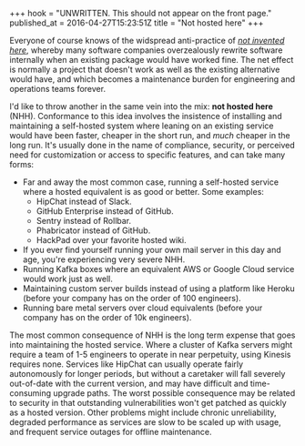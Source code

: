 +++
hook = "UNWRITTEN. This should not appear on the front page."
published_at = 2016-04-27T15:23:51Z
title = "Not hosted here"
+++

Everyone of course knows of the widspread anti-practice of [_not invented
here_][not-invented-here], whereby many software companies overzealously
rewrite software internally when an existing package would have worked fine.
The net effect is normally a project that doesn't work as well as the existing
alternative would have, and which becomes a maintenance burden for engineering
and operations teams forever.

I'd like to throw another in the same vein into the mix: **not hosted here**
(NHH). Conformance to this idea involves the insistence of installing and
maintaining a self-hosted system where leaning on an existing service would
have been faster, cheaper in the short run, and _much_ cheaper in the long run.
It's usually done in the name of compliance, security, or perceived need for
customization or access to specific features, and can take many forms:

* Far and away the most common case, running a self-hosted service where a
  hosted equivalent is as good or better. Some examples:
    * HipChat instead of Slack.
    * GitHub Enterprise instead of GitHub.
    * Sentry instead of Rollbar.
    * Phabricator instead of GitHub.
    * HackPad over your favorite hosted wiki.
* If you ever find yourself running your own mail server in this day and age,
  you're experiencing very severe NHH.
* Running Kafka boxes where an equivalent AWS or Google Cloud service would
  work just as well.
* Maintaining custom server builds instead of using a platform like Heroku
  (before your company has on the order of 100 engineers).
* Running bare metal servers over cloud equivalents (before your company has on
  the order of 10k engineers).

The most common consequence of NHH is the long term expense that goes into
maintaining the hosted service. Where a cluster of Kafka servers might require
a team of 1-5 engineers to operate in near perpetuity, using Kinesis requires
none. Services like HipChat can usually operate fairly autonomously for longer
periods, but without a caretaker will fall severely out-of-date with the
current version, and may have difficult and time-consuming upgrade paths. The
worst possible consequence may be related to security in that outstanding
vulnerabilities won't get patched as quickly as a hosted version. Other
problems might include chronic unreliability, degraded performance as services
are slow to be scaled up with usage, and frequent service outages for offline
maintenance.

[not-invented-here]: https://en.wikipedia.org/wiki/Not_invented_here
